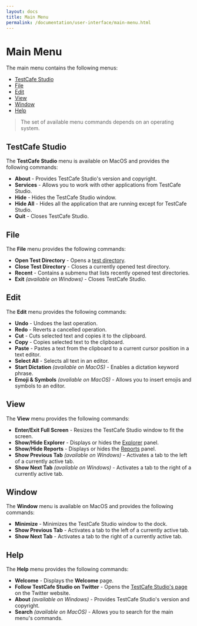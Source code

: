 ```yaml
---
layout: docs
title: Main Menu
permalink: /documentation/user-interface/main-menu.html
---
```

# Main Menu

The main menu contains the following menus:

* [TestCafe Studio](#testcafe-studio)
* [File](#file)
* [Edit](#edit)
* [View](#view)
* [Window](#window)
* [Help](#help)

> The set of available menu commands depends on an operating system.

## TestCafe Studio

The **TestCafe Studio** menu is available on MacOS and provides the following commands:

* **About** - Provides TestCafe Studio's version and copyright.
* **Services** - Allows you to work with other applications from TestCafe Studio.
* **Hide** - Hides the TestCafe Studio window.
* **Hide All** - Hides all the application that are running except for TestCafe Studio.
* **Quit** - Closes TestCafe Studio.

## File

The **File** menu provides the following commands:

* **Open Test Directory** - Opens a [test directory](../guides/organize-tests.md#test-directory).
* **Close Test Directory** - Closes a currently opened test directory.
* **Recent** - Contains a submenu that lists recently opened test directories.
* **Exit** *(available on Windows)* - Closes TestCafe Studio.

## Edit

The **Edit** menu provides the following commands:

* **Undo** - Undoes the last operation.
* **Redo** - Reverts a cancelled operation.
* **Cut** - Cuts selected text and copies it to the clipboard.
* **Copy** - Copies selected text to the clipboard.
* **Paste** - Pastes a text from the clipboard to a current cursor position in a text editor.
* **Select All** - Selects all text in an editor.
* **Start Dictation** *(available on MacOS)* - Enables a dictation keyword phrase.
* **Emoji & Symbols** *(available on MacOS)* - Allows you to insert emojis and symbols to an editor.

## View

The **View** menu provides the following commands:

* **Enter/Exit Full Screen** - Resizes the TestCafe Studio window to fit the screen.
* **Show/Hide Explorer** - Displays or hides the [Explorer](explorer-panel.md) panel.
* **Show/Hide Reports** - Displays or hides the [Reports](reports-panel.md) panel.
* **Show Previous Tab** *(available on Windows)* - Activates a tab to the left of a currently active tab.
* **Show Next Tab** *(available on Windows)* - Activates a tab to the right of a currently active tab.

## Window

The **Window** menu is available on MacOS and provides the following commands:

* **Minimize** - Minimizes the TestCafe Studio window to the dock.
* **Show Previous Tab** - Activates a tab to the left of a currently active tab.
* **Show Next Tab** - Activates a tab to the right of a currently active tab.

## Help

The **Help** menu provides the following commands:

* **Welcome** - Displays the **Welcome** page.
* **Follow TestCafe Studio on Twitter** - Opens the [TestCafe Studio's page](https://twitter.com/TestCafeStudio) on the Twitter website.
* **About** *(available on Windows)* - Provides TestCafe Studio's version and copyright.
* **Search** *(available on MacOS)* - Allows you to search for the main menu's commands.
